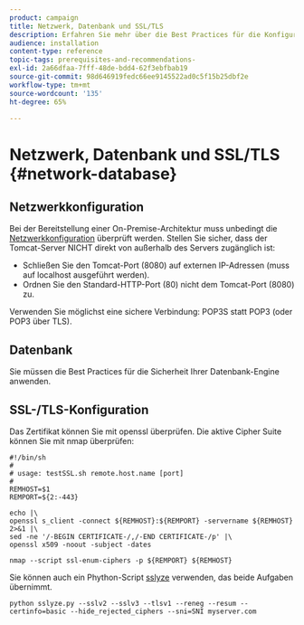 ```yaml
---
product: campaign
title: Netzwerk, Datenbank und SSL/TLS
description: Erfahren Sie mehr über die Best Practices für die Konfiguration von Netzwerk, Datenbank und SSL/TLS.
audience: installation
content-type: reference
topic-tags: prerequisites-and-recommendations-
exl-id: 2a66dfaa-7fff-48de-bdd4-62f3ebfbab19
source-git-commit: 98d646919fedc66ee9145522ad0c5f15b25dbf2e
workflow-type: tm+mt
source-wordcount: '135'
ht-degree: 65%

---
```


# Netzwerk, Datenbank und SSL/TLS {#network-database}

## Netzwerkkonfiguration

Bei der Bereitstellung einer On-Premise-Architektur muss unbedingt die [Netzwerkkonfiguration](../../installation/using/network-configuration.md) überprüft werden. Stellen Sie sicher, dass der Tomcat-Server NICHT direkt von außerhalb des Servers zugänglich ist:

* Schließen Sie den Tomcat-Port (8080) auf externen IP-Adressen (muss auf localhost ausgeführt werden).
* Ordnen Sie den Standard-HTTP-Port (80) nicht dem Tomcat-Port (8080) zu.

Verwenden Sie möglichst eine sichere Verbindung: POP3S statt POP3 (oder POP3 über TLS).

## Datenbank

Sie müssen die Best Practices für die Sicherheit Ihrer Datenbank-Engine anwenden.

## SSL-/TLS-Konfiguration

Das Zertifikat können Sie mit openssl überprüfen. Die aktive Cipher Suite können Sie mit nmap überprüfen:

```
#!/bin/sh
#
# usage: testSSL.sh remote.host.name [port]
#
REMHOST=$1
REMPORT=${2:-443}
 
echo |\
openssl s_client -connect ${REMHOST}:${REMPORT} -servername ${REMHOST} 2>&1 |\
sed -ne '/-BEGIN CERTIFICATE-/,/-END CERTIFICATE-/p' |\
openssl x509 -noout -subject -dates
   
nmap --script ssl-enum-ciphers -p ${REMPORT} ${REMHOST}
```

Sie können auch ein Phython-Script [sslyze](https://github.com/nabla-c0d3/sslyze/releases) verwenden, das beide Aufgaben übernimmt.

```
python sslyze.py --sslv2 --sslv3 --tlsv1 --reneg --resum --certinfo=basic --hide_rejected_ciphers --sni=SNI myserver.com
```
